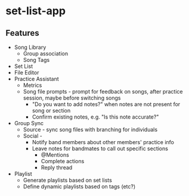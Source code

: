 # set-list-app
## Features
* Song Library
  * Group association
  * Song Tags
* Set List
* File Editor
* Practice Assistant
  * Metrics
  * Song file prompts - prompt for feedback on songs, after practice session, maybe before switching songs
    * "Do you want to add notes?" when notes are not present for song or section
    * Confirm existing notes, e.g. "Is this note accurate?"
* Group Sync
  * Source - sync song files with branching for individuals 
  * Social -
    * Notify band members about other members' practice info
    * Leave notes for bandmates to call out specific sections
      * @Mentions
      * Complete actions
      * Reply thread
* Playlist
  * Generate playlists based on set lists
  * Define dynamic playlists based on tags (etc?)
